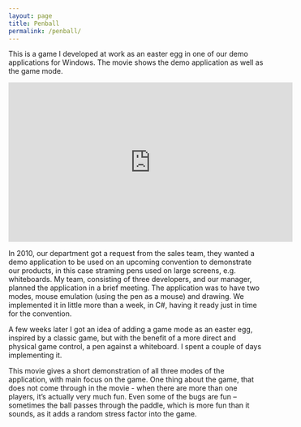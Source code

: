 ```yaml
---
layout: page
title: Penball
permalink: /penball/
---
```



This is a game I developed at work as an easter egg in one of our demo applications for Windows. 
The movie shows the demo application as well as the game mode.

<iframe width="560" height="315" src="https://www.youtube.com/embed/oojf1VTniks" frameborder="0" allowfullscreen></iframe>

In 2010, our department got a request from the sales team, they wanted a demo application to be used on an upcoming 
convention to demonstrate our products, in this case straming pens used on large screens, e.g. whiteboards. 
My team, consisting of three developers, and our manager, planned the application in a brief meeting. 
The application was to have two modes, mouse emulation (using the pen as a mouse) and drawing. 
We implemented it in little more than a week, in C#, having it ready just in time for the convention. 

A few weeks later I got an idea of adding a game mode as an easter egg, inspired by a classic game, but with 
the benefit of a more direct and physical game control, a pen against a whiteboard. I spent a couple of days 
implementing it. 

This movie gives a short demonstration of all three modes of the application, with main focus on the game. 
One thing about the game, that does not come through in the movie - when there are more than one players, 
it’s actually very much fun. Even some of the bugs are fun – sometimes the ball passes through the paddle, 
which is more fun than it sounds, as it adds a random stress factor into the game.
